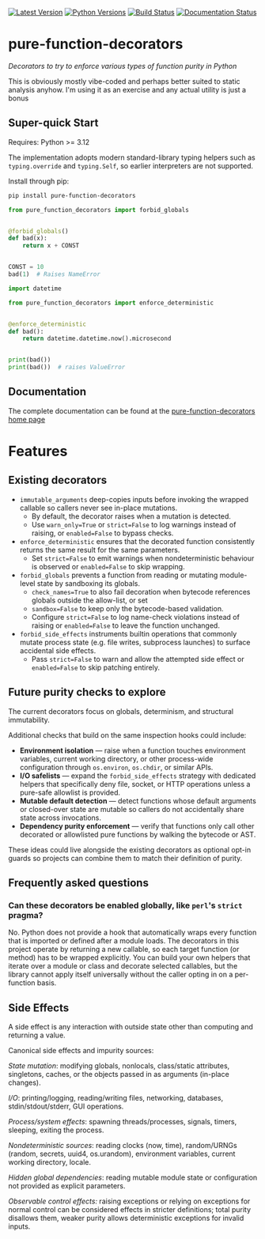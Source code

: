 [![Latest Version](https://img.shields.io/pypi/v/pure-function-decorators?label=pypi-version&logo=python&style=plastic)](https://pypi.org/project/pure-function-decorators/)
[![Python Versions](https://img.shields.io/python/required-version-toml?tomlFilePath=https%3A%2F%2Fraw.githubusercontent.com%2Fjlmcgraw%2Fpure-function-decorators%2Fmain%2Fpyproject.toml&style=plastic&logo=python&label=python-versions)](https://www.python.org/)
[![Build Status](https://github.com/jlmcgraw/pure-function-decorators/actions/workflows/main.yml/badge.svg)](https://github.com/jlmcgraw/pure-function-decorators/actions/workflows/main.yml)
[![Documentation Status](https://github.com/jlmcgraw/pure-function-decorators/actions/workflows/docs.yml/badge.svg)](https://jlmcgraw.github.io/pure-function-decorators/)

# pure-function-decorators

_Decorators to try to enforce various types of function purity in Python_

This is obviously mostly vibe-coded and perhaps better suited to static analysis anyhow.  I'm using it as an exercise and
any actual utility is just a bonus

## Super-quick Start

Requires: Python >= 3.12

The implementation adopts modern standard-library typing helpers such as
``typing.override`` and ``typing.Self``, so earlier interpreters are not
supported.

Install through pip:

```bash
pip install pure-function-decorators
```

```python
from pure_function_decorators import forbid_globals


@forbid_globals()
def bad(x):
    return x + CONST


CONST = 10
bad(1)  # Raises NameError
```

```python
import datetime

from pure_function_decorators import enforce_deterministic


@enforce_deterministic
def bad():
    return datetime.datetime.now().microsecond


print(bad())
print(bad())  # raises ValueError
```

## Documentation

The complete documentation can be found at the
[pure-function-decorators home page](https://jlmcgraw.github.io/pure-function-decorators)

# Features

## Existing decorators

- `immutable_arguments` deep-copies inputs before invoking the wrapped callable so callers never see in-place mutations.
    - By default, the decorator raises when a mutation is detected.
    - Use `warn_only=True` or `strict=False` to log warnings instead of raising, or `enabled=False` to bypass checks.
- `enforce_deterministic` ensures that the decorated function consistently returns the same result for the same
  parameters.
    - Set `strict=False` to emit warnings when nondeterministic behaviour is observed or `enabled=False` to skip wrapping.
- `forbid_globals` prevents a function from reading or mutating module-level state by sandboxing its globals.
    - `check_names=True` to also fail decoration when bytecode references globals outside the allow-list, or set
    - `sandbox=False` to keep only the bytecode-based validation.
    - Configure `strict=False` to log name-check violations instead of raising or `enabled=False` to leave the function unchanged.
- `forbid_side_effects` instruments builtin operations that commonly mutate process state (e.g. file writes, subprocess
  launches) to surface accidental side effects.
    - Pass `strict=False` to warn and allow the attempted side effect or `enabled=False` to skip patching entirely.

## Future purity checks to explore

The current decorators focus on globals, determinism, and structural immutability.

Additional checks that build on the same inspection hooks could include:

- **Environment isolation** &mdash; raise when a function touches environment variables, current working directory, or
  other process-wide configuration through `os.environ`, `os.chdir`, or similar APIs.
- **I/O safelists** &mdash; expand the `forbid_side_effects` strategy with dedicated helpers that specifically deny
  file, socket, or HTTP operations unless a pure-safe allowlist is provided.
- **Mutable default detection** &mdash; detect functions whose default arguments or closed-over state are mutable so
  callers do not accidentally share state across invocations.
- **Dependency purity enforcement** &mdash; verify that functions only call other decorated or allowlisted pure functions
  by walking the bytecode or AST.

These ideas could live alongside the existing decorators as optional opt-in guards so projects can combine them to match
their definition of purity.

## Frequently asked questions

### Can these decorators be enabled globally, like `perl`'s `strict` pragma?

No. Python does not provide a hook that automatically wraps every function that is imported or defined after a module
loads. The decorators in this project operate by returning a new callable, so each target function (or method) has to be
wrapped explicitly. You can build your own helpers that iterate over a module or class and decorate selected callables,
but the library cannot apply itself universally without the caller opting in on a per-function basis.

## Side Effects

A side effect is any interaction with outside state other than computing and returning a value.

Canonical side effects and impurity sources:

_State mutation_: modifying globals, nonlocals, class/static attributes, singletons, caches, or the objects passed in as
arguments (in-place changes).

_I/O_: printing/logging, reading/writing files, networking, databases, stdin/stdout/stderr, GUI operations.

_Process/system effects_: spawning threads/processes, signals, timers, sleeping, exiting the process.

_Nondeterministic sources_: reading clocks (now, time), random/URNGs (random, secrets, uuid4, os.urandom), environment
variables, current working directory, locale.

_Hidden global dependencies_: reading mutable module state or configuration not provided as explicit parameters.

_Observable control effects:_ raising exceptions or relying on exceptions for normal control can be considered effects
in stricter definitions; total purity disallows them, weaker purity allows deterministic exceptions for invalid inputs.
